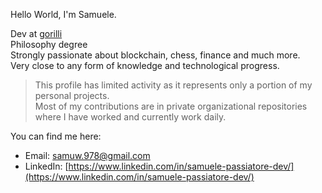 Hello World, I'm Samuele.<br>

Dev at [gorilli](https://www.gorilli.io/it)<br>
Philosophy degree<br>
Strongly passionate about blockchain, chess, finance and much more.<br>
Very close to any form of knowledge and technological progress.<br>

> This profile has limited activity as it represents only a portion of my personal projects.<br>
> Most of my contributions are in private organizational repositories where I have worked and currently work daily.<br>

You can find me here:
* Email: [samuw.978@gmail.com](mailto:samuw.978@gmail.com)<br>
* LinkedIn: [https://www.linkedin.com/in/samuele-passiatore-dev/](https://www.linkedin.com/in/samuele-passiatore-dev/)






